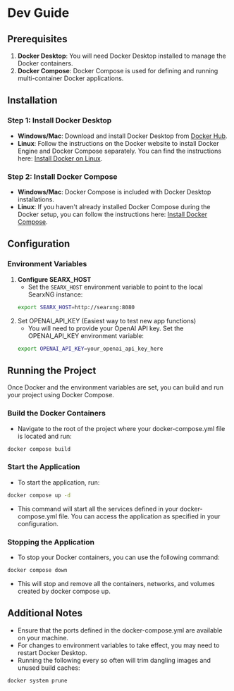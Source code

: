 # Dev Guide

## Prerequisites

1. **Docker Desktop**: You will need Docker Desktop installed to manage the Docker containers. 
2. **Docker Compose**: Docker Compose is used for defining and running multi-container Docker applications.

## Installation

### Step 1: Install Docker Desktop

- **Windows/Mac**: Download and install Docker Desktop from [Docker Hub](https://www.docker.com/products/docker-desktop).
- **Linux**: Follow the instructions on the Docker website to install Docker Engine and Docker Compose separately. You can find the instructions here: [Install Docker on Linux](https://docs.docker.com/engine/install/).

### Step 2: Install Docker Compose

- **Windows/Mac**: Docker Compose is included with Docker Desktop installations.
- **Linux**: If you haven't already installed Docker Compose during the Docker setup, you can follow the instructions here: [Install Docker Compose](https://docs.docker.com/compose/install/).

## Configuration

### Environment Variables

1. **Configure SEARX_HOST**
   - Set the `SEARX_HOST` environment variable to point to the local SearxNG instance:
   ```sh
   export SEARX_HOST=http://searxng:8080
   ```
2. Set OPENAI_API_KEY (Easiest way to test new app functions)
   - You will need to provide your OpenAI API key. Set the OPENAI_API_KEY environment variable:
   ```sh
   export OPENAI_API_KEY=your_openai_api_key_here
   ```
   
## Running the Project
Once Docker and the environment variables are set, you can build and run your project using Docker Compose.

### Build the Docker Containers
   - Navigate to the root of the project where your docker-compose.yml file is located and run:
   ```sh
   docker compose build
   ```
### Start the Application
   - To start the application, run:
   ```sh
   docker compose up -d
   ```
   - This command will start all the services defined in your docker-compose.yml file. You can access the application as specified in your configuration.

### Stopping the Application
   - To stop your Docker containers, you can use the following command:
   ```sh
   docker compose down
   ```
   - This will stop and remove all the containers, networks, and volumes created by docker compose up.

## Additional Notes
   - Ensure that the ports defined in the docker-compose.yml are available on your machine.
   - For changes to environment variables to take effect, you may need to restart Docker Desktop.
   - Running the following every so often will trim dangling images and unused build caches:
   ```sh
   docker system prune
   ```
   

